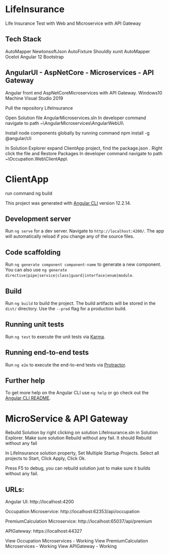 # LifeInsurance
Life Insurance Test with Web and Microservice with API Gateway

## Tech Stack
AutoMapper 
NewtonsoftJson
AutoFixture
Shouldly
xunit
AutoMapper
Ocelot
Angular 12
Bootstrap

## AngularUI - AspNetCore - Microservices - API Gateway

Angular front end AspNetCoreMicroservices with API Gateway.
Windows10 Machine
Visual Studio 2019  

Pull the repository LifeInsurance

Open Solution file AngularMicroservices.sln
In developer command navigate to path ~\AngularMicroservices\AngularWebUI\

Install node components globally by running command npm install -g @angular/cli

In Solution Explorer expand ClientApp project, find the package.json . Right click the file and Restore Packages
In developer command navigate to path ~\Occupation.Web\ClientApp\

# ClientApp
run command ng build 

This project was generated with [Angular CLI](https://github.com/angular/angular-cli) version 12.2.14.

## Development server

Run `ng serve` for a dev server. Navigate to `http://localhost:4200/`. The app will automatically reload if you change any of the source files.

## Code scaffolding

Run `ng generate component component-name` to generate a new component. You can also use `ng generate directive|pipe|service|class|guard|interface|enum|module`.

## Build

Run `ng build` to build the project. The build artifacts will be stored in the `dist/` directory. Use the `--prod` flag for a production build.

## Running unit tests

Run `ng test` to execute the unit tests via [Karma](https://karma-runner.github.io).

## Running end-to-end tests

Run `ng e2e` to execute the end-to-end tests via [Protractor](http://www.protractortest.org/).

## Further help

To get more help on the Angular CLI use `ng help` or go check out the [Angular CLI README](https://github.com/angular/angular-cli/blob/master/README.md).

# MicroService & API Gateway 

Rebuild Solution by right clicking on solution LifeInsurance.sln in Solution Explorer. Make sure solution Rebuild without any fail. It should Rebuild without any fail

In LifeInsurance solution property, Set Multiple Startup Projects. Select all projects to Start, Click Apply, Click Ok.

Press F5 to debug, you can rebuild solution just to make sure it builds without any fail.

## URLs:
Angular UI:
http://localhost:4200

Occupation Microservice:
http://localhost:62353/api/occupation

PremiumCalculation Microservice:
http://localhost:65037/api/premium

APIGateway:
https://localhost:44327 


View Occupation Microservices - Working
View PremiumCalculation Microservices - Working
View APIGateway -  Working  

